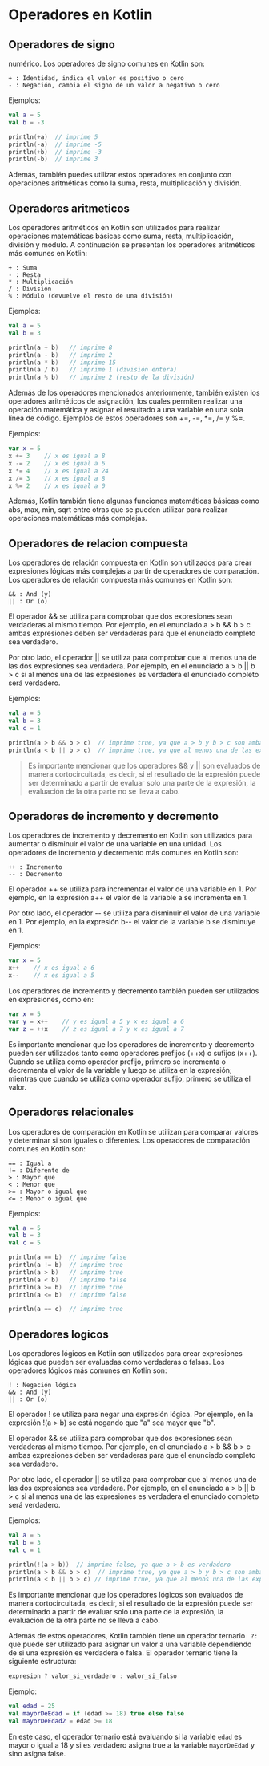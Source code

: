 # Operadores en Kotlin

## Operadores de signo

numérico. Los operadores de signo comunes en Kotlin son:

    + : Identidad, indica el valor es positivo o cero
    - : Negación, cambia el signo de un valor a negativo o cero

Ejemplos:

```kotlin
val a = 5
val b = -3

println(+a)  // imprime 5
println(-a)  // imprime -5
println(+b)  // imprime -3
println(-b)  // imprime 3
```

Además, también puedes utilizar estos operadores en conjunto con operaciones aritméticas como la suma, resta, multiplicación y división.

## Operadores aritmeticos

Los operadores aritméticos en Kotlin son utilizados para realizar operaciones matemáticas básicas como suma, resta, multiplicación, división y módulo. A continuación se presentan los operadores aritméticos más comunes en Kotlin:

    + : Suma
    - : Resta
    * : Multiplicación
    / : División
    % : Módulo (devuelve el resto de una división)

Ejemplos:

```kotlin
val a = 5
val b = 3

println(a + b)   // imprime 8
println(a - b)   // imprime 2
println(a * b)   // imprime 15
println(a / b)   // imprime 1 (división entera)
println(a % b)   // imprime 2 (resto de la división)
```

Además de los operadores mencionados anteriormente, también existen los operadores aritméticos de asignación, los cuales permiten realizar una operación matemática y asignar el resultado a una variable en una sola línea de código. Ejemplos de estos operadores son +=, -=, *=, /= y %=.

Ejemplos:

```kotlin
var x = 5
x += 3    // x es igual a 8
x -= 2    // x es igual a 6
x *= 4    // x es igual a 24
x /= 3    // x es igual a 8
x %= 2    // x es igual a 0
```

Además, Kotlin también tiene algunas funciones matemáticas básicas como abs, max, min, sqrt entre otras que se pueden utilizar para realizar operaciones matemáticas más complejas.

## Operadores de relacion compuesta

Los operadores de relación compuesta en Kotlin son utilizados para crear expresiones lógicas más complejas a partir de operadores de comparación. Los operadores de relación compuesta más comunes en Kotlin son:

    && : And (y)
    || : Or (o)

El operador && se utiliza para comprobar que dos expresiones sean verdaderas al mismo tiempo. Por ejemplo, en el enunciado a > b && b > c ambas expresiones deben ser verdaderas para que el enunciado completo sea verdadero.

Por otro lado, el operador || se utiliza para comprobar que al menos una de las dos expresiones sea verdadera. Por ejemplo, en el enunciado a > b || b > c si al menos una de las expresiones es verdadera el enunciado completo será verdadero.

Ejemplos:

```kotlin
val a = 5
val b = 3
val c = 1

println(a > b && b > c)  // imprime true, ya que a > b y b > c son ambas verdaderas
println(a < b || b > c)  // imprime true, ya que al menos una de las expresiones es verdadera (b > c)
```

> Es importante mencionar que los operadores && y || son evaluados de manera cortocircuitada, es decir, si el resultado de la expresión puede ser determinado a partir de evaluar solo una parte de la expresión, la evaluación de la otra parte no se lleva a cabo.

## Operadores de incremento y decremento

Los operadores de incremento y decremento en Kotlin son utilizados para aumentar o disminuir el valor de una variable en una unidad. Los operadores de incremento y decremento más comunes en Kotlin son:

    ++ : Incremento
    -- : Decremento

El operador ++ se utiliza para incrementar el valor de una variable en 1. Por ejemplo, en la expresión a++ el valor de la variable a se incrementa en 1.

Por otro lado, el operador -- se utiliza para disminuir el valor de una variable en 1. Por ejemplo, en la expresión b-- el valor de la variable b se disminuye en 1.

Ejemplos:

```kotlin
var x = 5
x++    // x es igual a 6
x--    // x es igual a 5
```

Los operadores de incremento y decremento también pueden ser utilizados en expresiones, como en:

```kotlin
var x = 5
var y = x++    // y es igual a 5 y x es igual a 6
var z = ++x    // z es igual a 7 y x es igual a 7
```

Es importante mencionar que los operadores de incremento y decremento pueden ser utilizados tanto como operadores prefijos (++x) o sufijos (x++). Cuando se utiliza como operador prefijo, primero se incrementa o decrementa el valor de la variable y luego se utiliza en la expresión; mientras que cuando se utiliza como operador sufijo, primero se utiliza el valor.

## Operadores relacionales

Los operadores de comparación en Kotlin se utilizan para comparar valores y determinar si son iguales o diferentes. Los operadores de comparación comunes en Kotlin son:

    == : Igual a
    != : Diferente de
    > : Mayor que
    < : Menor que
    >= : Mayor o igual que
    <= : Menor o igual que

Ejemplos:

```kotlin
val a = 5
val b = 3
val c = 5

println(a == b)  // imprime false
println(a != b)  // imprime true
println(a > b)   // imprime true
println(a < b)   // imprime false
println(a >= b)  // imprime true
println(a <= b)  // imprime false

println(a == c)  // imprime true
```
## Operadores logicos

Los operadores lógicos en Kotlin son utilizados para crear expresiones lógicas que pueden ser evaluadas como verdaderas o falsas. Los operadores lógicos más comunes en Kotlin son:

    ! : Negación lógica
    && : And (y)
    || : Or (o)

El operador ! se utiliza para negar una expresión lógica. Por ejemplo, en la expresión !(a > b) se está negando que "a" sea mayor que "b".

El operador && se utiliza para comprobar que dos expresiones sean verdaderas al mismo tiempo. Por ejemplo, en el enunciado a > b && b > c ambas expresiones deben ser verdaderas para que el enunciado completo sea verdadero.

Por otro lado, el operador || se utiliza para comprobar que al menos una de las dos expresiones sea verdadera. Por ejemplo, en el enunciado a > b || b > c si al menos una de las expresiones es verdadera el enunciado completo será verdadero.

Ejemplos:

```kotlin
val a = 5
val b = 3
val c = 1

println(!(a > b))  // imprime false, ya que a > b es verdadero
println(a > b && b > c)  // imprime true, ya que a > b y b > c son ambas verdaderas
println(a < b || b > c) // imprime true, ya que al menos una de las expresiones es verdadera (b > c)
```


Es importante mencionar que los operadores lógicos son evaluados de manera cortocircuitada, es decir, si el resultado de la expresión puede ser determinado a partir de evaluar solo una parte de la expresión, la evaluación de la otra parte no se lleva a cabo.

Además de estos operadores, Kotlin también tiene un operador ternario ` ?:` que puede ser utilizado para asignar un valor a una variable dependiendo de si una expresión es verdadera o falsa. El operador ternario tiene la siguiente estructura:

```kotlin
expresion ? valor_si_verdadero : valor_si_falso
```

Ejemplo:

```kotlin
val edad = 25
val mayorDeEdad = if (edad >= 18) true else false
val mayorDeEdad2 = edad >= 18
```

En este caso, el operador ternario está evaluando si la variable `edad` es mayor o igual a 18 y si es verdadero asigna true a la variable `mayorDeEdad` y sino asigna false.

